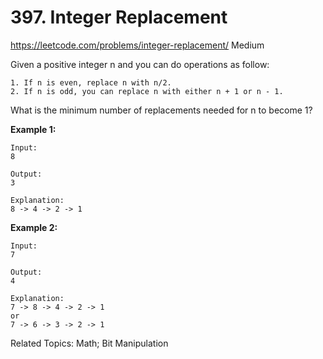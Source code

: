 # 397. Integer Replacement
<https://leetcode.com/problems/integer-replacement/>
Medium

Given a positive integer n and you can do operations as follow:

    1. If n is even, replace n with n/2.
    2. If n is odd, you can replace n with either n + 1 or n - 1.

What is the minimum number of replacements needed for n to become 1?

**Example 1:**

    Input:
    8

    Output:
    3

    Explanation:
    8 -> 4 -> 2 -> 1

**Example 2:**

    Input:
    7

    Output:
    4

    Explanation:
    7 -> 8 -> 4 -> 2 -> 1
    or
    7 -> 6 -> 3 -> 2 -> 1

Related Topics: Math; Bit Manipulation